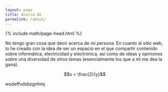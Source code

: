 ```yaml
---
layout: page
title: Acerca de
permalink: /about/
---
```


{% include math/page-head.html %}

<!--This is the base Jekyll theme. You can find out more info about customizing your Jekyll theme, as well as basic Jekyll usage documentation at [jekyllrb.com](https://jekyllrb.com/)

You can find the source code for Minima at GitHub:
[jekyll][jekyll-organization] /
[minima](https://github.com/jekyll/minima)

You can find the source code for Jekyll at GitHub:
[jekyll][jekyll-organization] /
[jekyll](https://github.com/jekyll/jekyll)


[jekyll-organization]: https://github.com/jekyll
-->

No tengo gran cosa que decir acerca de mi persona. En cuanto al sitio web, lo he creado con la idea de ser un espacio en el que compartir contenido sobre informática, electricidad y electrónica, así como de ideas y opiniones sobre una diversidad de otros temas (esencialmente los que a mí me dea la gana).


$$x = \frac{2}{y}$$


wsdeffvdsbzgnhmj